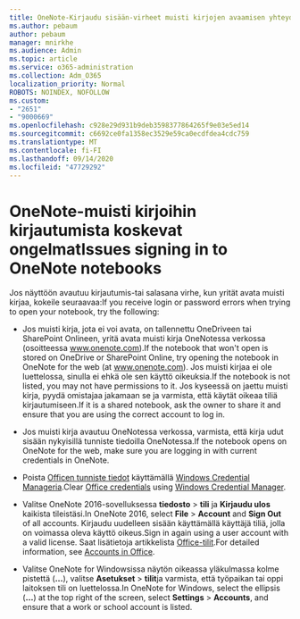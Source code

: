 ```yaml
---
title: OneNote-Kirjaudu sisään-virheet muisti kirjojen avaamisen yhteydessä
ms.author: pebaum
author: pebaum
manager: mnirkhe
ms.audience: Admin
ms.topic: article
ms.service: o365-administration
ms.collection: Adm_O365
localization_priority: Normal
ROBOTS: NOINDEX, NOFOLLOW
ms.custom:
- "2651"
- "9000669"
ms.openlocfilehash: c928e29d931b9deb3598377864265f9e03e5ed14
ms.sourcegitcommit: c6692ce0fa1358ec3529e59ca0ecdfdea4cdc759
ms.translationtype: MT
ms.contentlocale: fi-FI
ms.lasthandoff: 09/14/2020
ms.locfileid: "47729292"
---
```

# <a name="issues-signing-in-to-onenote-notebooks"></a><span data-ttu-id="b6a41-102">OneNote-muisti kirjoihin kirjautumista koskevat ongelmat</span><span class="sxs-lookup"><span data-stu-id="b6a41-102">Issues signing in to OneNote notebooks</span></span>

<span data-ttu-id="b6a41-103">Jos näyttöön avautuu kirjautumis-tai salasana virhe, kun yrität avata muisti kirjaa, kokeile seuraavaa:</span><span class="sxs-lookup"><span data-stu-id="b6a41-103">If you receive login or password errors when trying to open your notebook, try the following:</span></span>

- <span data-ttu-id="b6a41-104">Jos muisti kirja, jota ei voi avata, on tallennettu OneDriveen tai SharePoint Onlineen, yritä avata muisti kirja OneNotessa verkossa (osoitteessa www.onenote.com).</span><span class="sxs-lookup"><span data-stu-id="b6a41-104">If the notebook that won't open is stored on OneDrive or SharePoint Online, try opening the notebook in OneNote for the web (at www.onenote.com).</span></span> <span data-ttu-id="b6a41-105">Jos muisti kirjaa ei ole luettelossa, sinulla ei ehkä ole sen käyttö oikeuksia.</span><span class="sxs-lookup"><span data-stu-id="b6a41-105">If the notebook is not listed, you may not have permissions to it.</span></span> <span data-ttu-id="b6a41-106">Jos kyseessä on jaettu muisti kirja, pyydä omistajaa jakamaan se ja varmista, että käytät oikeaa tiliä kirjautumiseen.</span><span class="sxs-lookup"><span data-stu-id="b6a41-106">If it is a shared notebook, ask the owner to share it and ensure that you are using the correct account to log in.</span></span>

- <span data-ttu-id="b6a41-107">Jos muisti kirja avautuu OneNotessa verkossa, varmista, että kirja udut sisään nykyisillä tunniste tiedoilla OneNotessa.</span><span class="sxs-lookup"><span data-stu-id="b6a41-107">If the notebook opens on OneNote for the web, make sure you are logging in with current credentials in OneNote.</span></span> 

- <span data-ttu-id="b6a41-108">Poista [Officen tunniste tiedot](https://docs.microsoft.com/office/troubleshoot/error-messages/another-account-already-signed-in#step-3-clear-cached-credentials-on-the-computer) käyttämällä [Windows Credential Manageria](https://support.microsoft.com/help/4026814/windows-accessing-credential-manager).</span><span class="sxs-lookup"><span data-stu-id="b6a41-108">Clear [Office credentials](https://docs.microsoft.com/office/troubleshoot/error-messages/another-account-already-signed-in#step-3-clear-cached-credentials-on-the-computer) using [Windows Credential Manager](https://support.microsoft.com/help/4026814/windows-accessing-credential-manager).</span></span>

- <span data-ttu-id="b6a41-109">Valitse OneNote 2016-sovelluksessa **tiedosto**  >  **tili** ja **Kirjaudu ulos** kaikista tileistäsi.</span><span class="sxs-lookup"><span data-stu-id="b6a41-109">In OneNote 2016, select **File** > **Account** and **Sign Out** of all accounts.</span></span> <span data-ttu-id="b6a41-110">Kirjaudu uudelleen sisään käyttämällä käyttäjä tiliä, jolla on voimassa oleva käyttö oikeus.</span><span class="sxs-lookup"><span data-stu-id="b6a41-110">Sign in again using a user account with a valid license.</span></span> <span data-ttu-id="b6a41-111">Saat lisätietoja artikkelista [Office-tilit](https://support.office.com/article/accounts-in-office-628ea040-f265-49de-b986-be09c3ebf8a9).</span><span class="sxs-lookup"><span data-stu-id="b6a41-111">For detailed information, see [Accounts in Office](https://support.office.com/article/accounts-in-office-628ea040-f265-49de-b986-be09c3ebf8a9).</span></span>

- <span data-ttu-id="b6a41-112">Valitse OneNote for Windowsissa näytön oikeassa yläkulmassa kolme pistettä (**...**), valitse **Asetukset**  >  **tilit**ja varmista, että työpaikan tai oppi laitoksen tili on luettelossa.</span><span class="sxs-lookup"><span data-stu-id="b6a41-112">In OneNote for Windows, select the ellipsis (**…**) at the top right of the screen, select **Settings** > **Accounts**, and ensure that a work or school account is listed.</span></span>